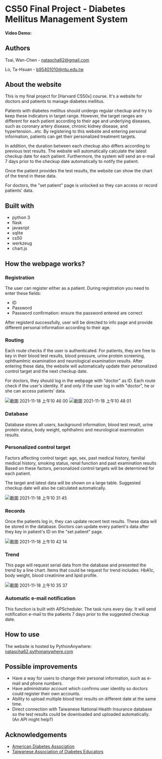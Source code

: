 # CS50 Final Project - Diabetes Mellitus Management System
#### Video Demo:  <URL HERE>

  
## Authors  

Tsai, Wan-Chen - natascha62@gmail.com
  
Lo, Ta-Hsuan - b95401010@ntu.edu.tw
  
  
## About the website

This is my final project for [Harvard CS50x] course. It's a website for doctors and patients to manage diabetes mellitus. 
  
Patients with diabetes mellitus should undergo regular checkup and try to keep these indicators in target range. However, the target ranges are different for each patient according to their age and underlying diseases, such as coronary artery disease, chronic kidney disease, and hypertension...etc. By registering to this website and entering personal information, patients can get their personalized treatment targets.
  
In addition, the duration between each checkup also differs according to previous test results. The website will automatically calculate the latest checkup date for each patient. Furthermore, the system will send an e-mail 7 days prior to the checkup date automatically to notify the patient.
  
Once the patient provides the test results, the website can show the chart of the trend in these data. 

For doctors, the "set patient" page is unlocked so they can access or record patients' data.
  
  
## Built with

- python 3
- flask
- javasript
- sqlite
- cs50
- werkzeug
- chart.js
  

## How the webpage works?

  
### Registration
  
The user can register either as a patient. During registration you need to enter these fields:

- ID
- Password
- Password confirmation: ensure the password entered are correct
  
After registerd successfully, user will be directed to info page and provide different personal information according to their age.
  
### Routing

Each route checks if the user is authenticated. 
For patients, they are free to key in their blood test results, blood pressure, urine protein screening, ophthamlmic examination and neurological examination results.
After entering these data, the website will automatically update their personalized control target and the next checkup date.
  
For doctors, they should log in the webpage with "doctor" as ID. Each route check if the user's identity. If and only if the user log in with "doctor", he or she can access patients' data.
  
  ![截圖 2021-11-18 上午10 46 00](https://user-images.githubusercontent.com/81509261/142342689-8b6a7992-7445-4d54-9de5-edcb0632109a.png)
![截圖 2021-11-18 上午10 48 01](https://user-images.githubusercontent.com/81509261/142342707-e621cc84-d134-4d42-8df8-2b4cbc933531.png)

  
### Database

Database stores all users, background information, blood test result, urine protein status, body weight, ophthalmic and neurological examination results.
  
### Personalized control target
  
Factors affecting control target: age, sex, past medical history, familial medical history, smoking status, renal function and past examination results
Based on these factors, personalized control targets will be determined for each patient.

The target and latest data will be shown on a large table. Suggested checkup date will also be calculated automatically.

![截圖 2021-11-18 上午10 31 45](https://user-images.githubusercontent.com/81509261/142341249-c2c54062-c085-4cc5-afe1-64a2a4451b2f.png)

  
### Records
  
Once the patients log in, they can update recent test results. These data will be stored in the database.
Doctors can update every patient's data after they key in patient's ID on the "set patient" page.
  
![截圖 2021-11-18 上午10 42 14](https://user-images.githubusercontent.com/81509261/142341931-07b2e9a0-1ee7-4a5e-994d-35204a6464dc.png)

  
### Trend
  
This page will request serial data from the database and presented the trend by a line chart.
Items that could be request for trend includes: HbA1c, body weight, blood creatinine and lipid profile.

![截圖 2021-11-18 上午10 35 37](https://user-images.githubusercontent.com/81509261/142342095-bd40d0f3-39a2-4442-855d-b729e8771e47.png)

  
### Automatic e-mail notification
  
This function is built with APScheduler. The task runs every day.
It will send notification e-mail to the patients 7 days prior to the suggested checkup date.
  
  

## How to use

The website is hosted by PythonAnywhere:
[natascha62.pythonanywhere.com](https://natascha62.pythonanywhere.com/)




## Possible improvements

- Have a way for users to change their personal information, such as e-mail and phone numbers.
- Have administrator account which confirms user identity so doctors could register their own accounts.
- Ability to upload multiple blood test results on different date at the same time.
- Direct connection with Taiwanese National Health Insurance database so the test results could be downloaded and uploaded automatically. (An API might help?)
  
  
## Acknowledgements

- [American Diabetes Association](https://www.diabetes.org/)
- [Taiwanese Association of Diabetes Educators](https://www.tade.org.tw/en/)
